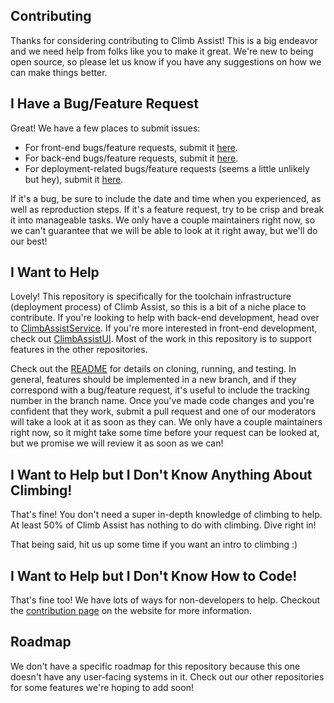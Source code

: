 Contributing
------------

Thanks for considering contributing to Climb Assist! This is a big endeavor and we need help from folks like you to make
it great. We're new to being open source, so please let us know if you have any suggestions on how we can make things
better.

I Have a Bug/Feature Request
----------------------------

Great! We have a few places to submit issues:
* For front-end bugs/feature requests, submit it [here](https://github.com/ClimbAssist/ClimbAssistUI/issues/new).
* For back-end bugs/feature requests, submit it [here](https://github.com/ClimbAssist/ClimbAssistService/issues/new).
* For deployment-related bugs/feature requests (seems a little unlikely but hey), submit it 
[here](https://github.com/ClimbAssist/ClimbAssistInfrastructure/issues/new).

If it's a bug, be sure to include the date and time when you experienced, as well as reproduction steps. If it's a
feature request, try to be crisp and break it into manageable tasks. We only have a couple maintainers right now, so
we can't guarantee that we will be able to look at it right away, but we'll do our best!

I Want to Help
--------------

Lovely! This repository is specifically for the toolchain infrastructure (deployment process) of Climb Assist, so this
is a bit of a niche place to contribute. If you're looking to help with back-end development, head over to
[ClimbAssistService](https://github.com/ClimbAssist/ClimbAssistService). If you're more interested in front-end
development, check out [ClimbAssistUI](https://github.com/ClimbAssist/ClimbAssistUI). Most of the work in this
repository is to support features in the other repositories.
 
Check out the [README](README.md) for details on cloning, running, and testing. In general, features should be
implemented in a new branch, and if they correspond with a bug/feature request, it's useful to include the tracking
number in the branch name. Once you've made code changes and you're confident that they
work, submit a pull request and one of our moderators will take a look at it as soon as they can. We only have a couple
maintainers right now, so it might take some time before your request can be looked at, but we promise we will review
it as soon as we can!

I Want to Help but I Don't Know Anything About Climbing!
--------------------------------------------------------
That's fine! You don't need a super in-depth knowledge of climbing to help. At least 50% of Climb Assist has
nothing to do with climbing. Dive right in!

That being said, hit us up some time if you want an intro to climbing :)

I Want to Help but I Don't Know How to Code!
--------------------------------------------
That's fine too! We have lots of ways for non-developers to help. Checkout the 
[contribution page](https://climbassist.com/contribute) on the website for more information.

Roadmap
-------

We don't have a specific roadmap for this repository because this one doesn't have any user-facing systems in it. Check
out our other repositories for some features we're hoping to add soon!
